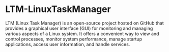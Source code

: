 # LTM-LinuxTaskManager
LTM (Linux Task Manager) is an open-source project hosted on GitHub that provides a graphical user interface (GUI) for monitoring and managing various aspects of a Linux system. It offers a convenient way to view and control processes, monitor system performance, manage startup applications, access user information, and handle services.
